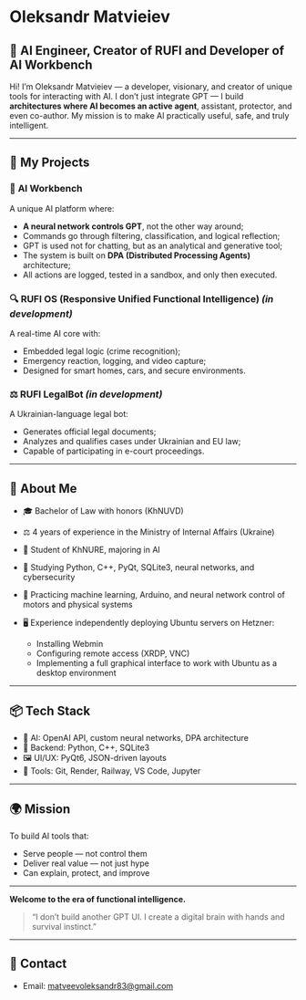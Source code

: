 # Oleksandr Matvieiev

## 🚀 AI Engineer, Creator of RUFI and Developer of AI Workbench

Hi! I’m Oleksandr Matvieiev — a developer, visionary, and creator of unique tools for interacting with AI. I don’t just integrate GPT — I build **architectures where AI becomes an active agent**, assistant, protector, and even co-author. My mission is to make AI practically useful, safe, and truly intelligent.

---

## 🔹 My Projects

### 🔎 **AI Workbench**

A unique AI platform where:

* **A neural network controls GPT**, not the other way around;
* Commands go through filtering, classification, and logical reflection;
* GPT is used not for chatting, but as an analytical and generative tool;
* The system is built on **DPA (Distributed Processing Agents)** architecture;
* All actions are logged, tested in a sandbox, and only then executed.

### 🔍 **RUFI OS (Responsive Unified Functional Intelligence)** *(in development)*

A real-time AI core with:

* Embedded legal logic (crime recognition);
* Emergency reaction, logging, and video capture;
* Designed for smart homes, cars, and secure environments.

### ⚖️ **RUFI LegalBot** *(in development)*

A Ukrainian-language legal bot:

* Generates official legal documents;
* Analyzes and qualifies cases under Ukrainian and EU law;
* Capable of participating in e-court proceedings.

---

## 🌟 About Me

* 🎓 Bachelor of Law with honors (KhNUVD)
* ⚖️ 4 years of experience in the Ministry of Internal Affairs (Ukraine)
* 🚀 Student of KhNURE, majoring in AI
* 💪 Studying Python, C++, PyQt, SQLite3, neural networks, and cybersecurity
* 🧠 Practicing machine learning, Arduino, and neural network control of motors and physical systems
* 🖥️ Experience independently deploying Ubuntu servers on Hetzner:

  * Installing Webmin
  * Configuring remote access (XRDP, VNC)
  * Implementing a full graphical interface to work with Ubuntu as a desktop environment

---

## 📦 Tech Stack

* 🧠 AI: OpenAI API, custom neural networks, DPA architecture
* 🧰 Backend: Python, C++, SQLite3
* 🖼️ UI/UX: PyQt6, JSON-driven layouts
* 🧪 Tools: Git, Render, Railway, VS Code, Jupyter

---

## 🌍 Mission

To build AI tools that:

* Serve people — not control them
* Deliver real value — not just hype
* Can explain, protect, and improve

---

**Welcome to the era of functional intelligence.**

> “I don’t build another GPT UI. I create a digital brain with hands and survival instinct.”

---

## 🔗 Contact

* Email: matveevoleksandr83@gmail.com
  
